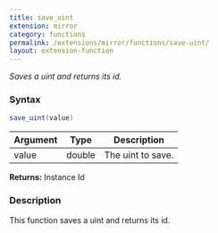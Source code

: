```yaml
---
title: save_uint
extension: mirror
category: functions
permalink: /extensions/mirror/functions/save-uint/
layout: extension-function
---
```


_Saves a uint and returns its id._

### Syntax ###
```cs
save_uint(value)
```

| Argument | Type | Description |
| --- | --- | --- |
| value | double | The uint to save. |

**Returns:** Instance Id

### Description

This function saves a uint and returns its id. 

